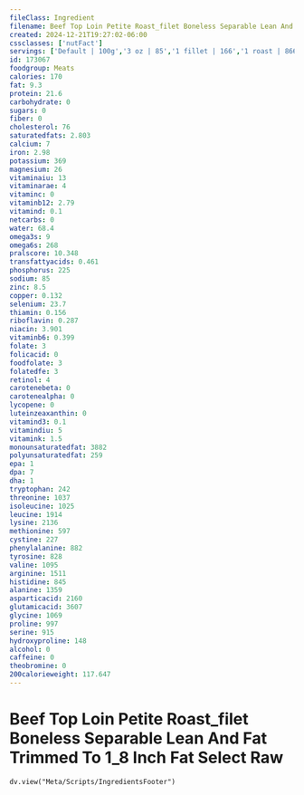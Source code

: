 ```yaml
---
fileClass: Ingredient
filename: Beef Top Loin Petite Roast_filet Boneless Separable Lean And Fat Trimmed To 1_8 Inch Fat Select Raw
created: 2024-12-21T19:27:02-06:00
cssclasses: ['nutFact']
servings: ['Default | 100g','3 oz | 85','1 fillet | 166','1 roast | 866']
id: 173067
foodgroup: Meats
calories: 170
fat: 9.3
protein: 21.6
carbohydrate: 0
sugars: 0
fiber: 0
cholesterol: 76
saturatedfats: 2.803
calcium: 7
iron: 2.98
potassium: 369
magnesium: 26
vitaminaiu: 13
vitaminarae: 4
vitaminc: 0
vitaminb12: 2.79
vitamind: 0.1
netcarbs: 0
water: 68.4
omega3s: 9
omega6s: 268
pralscore: 10.348
transfattyacids: 0.461
phosphorus: 225
sodium: 85
zinc: 8.5
copper: 0.132
selenium: 23.7
thiamin: 0.156
riboflavin: 0.287
niacin: 3.901
vitaminb6: 0.399
folate: 3
folicacid: 0
foodfolate: 3
folatedfe: 3
retinol: 4
carotenebeta: 0
carotenealpha: 0
lycopene: 0
luteinzeaxanthin: 0
vitamind3: 0.1
vitamindiu: 5
vitamink: 1.5
monounsaturatedfat: 3882
polyunsaturatedfat: 259
epa: 1
dpa: 7
dha: 1
tryptophan: 242
threonine: 1037
isoleucine: 1025
leucine: 1914
lysine: 2136
methionine: 597
cystine: 227
phenylalanine: 882
tyrosine: 828
valine: 1095
arginine: 1511
histidine: 845
alanine: 1359
asparticacid: 2160
glutamicacid: 3607
glycine: 1069
proline: 997
serine: 915
hydroxyproline: 148
alcohol: 0
caffeine: 0
theobromine: 0
200calorieweight: 117.647
---
```


# Beef Top Loin Petite Roast_filet Boneless Separable Lean And Fat Trimmed To 1_8 Inch Fat Select Raw

```dataviewjs
dv.view("Meta/Scripts/IngredientsFooter")
```